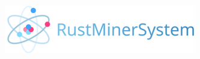 # ![alt text](https://raw.githubusercontent.com/EvilGenius-dot/RustMinerSystem/refs/heads/main/image/_logo.svg)